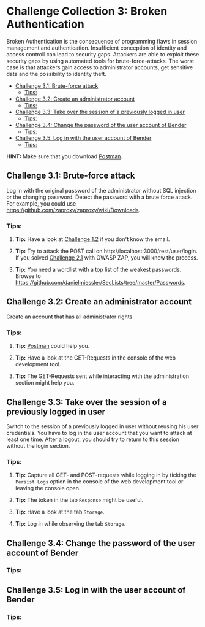 # Challenge Collection 3: Broken Authentication

Broken Authentication is the consequence of programming flaws in session management and authentication. Insufficient conception of identity and access controll can lead to security gaps. Attackers are able to exploit these security gaps by using automated tools for brute-force-attacks. The worst case is that attackers gain access to administrator accounts, get sensitive data and the possibility to identity theft.

   * [Challenge 3.1: Brute-force attack](#challenge-31-brute-force-attack)
      * [Tips:](#tips)
   * [Challenge 3.2: Create an administrator account](#challenge-32-create-an-administrator-account)
      * [Tips:](#tips-1)
   * [Challenge 3.3: Take over the session of a previously logged in user](#challenge-33-take-over-the-session-of-a-previously-logged-in-user)
      * [Tips:](#tips-2)
   * [Challenge 3.4: Change the password of the user account of Bender](#challenge-34-change-the-password-of-the-user-account-of-bender)
      * [Tips:](#tips-3)
   * [Challenge 3.5: Log in with the user account of Bender](#challenge-35-log-in-with-the-user-account-of-bender)
      * [Tips:](#tips-4)

**HINT:** Make sure that you download [Postman](https://www.getpostman.com/apps).

## Challenge 3.1: Brute-force attack
Log in with the original password of the administrator without SQL injection or the changing password. Detect the password with a brute force attack. For example, you could use https://github.com/zaproxy/zaproxy/wiki/Downloads.

### Tips:

1. **Tip:** Have a look at [Challenge 1.2](https://github.com/nt-ca-aqe/thesis-ahs/tree/master/Challenge%201:%20Broken%20Access%20Control#challenge-12-find-the-admin-page) if you don't know the email.

2. **Tip:** Try to attack the POST call on http://localhost:3000/rest/user/login. If you solved [Challenge 2.1](https://github.com/nt-ca-aqe/thesis-ahs/tree/master/Challenge%202:%20Injection#challenge-21-log-in-as-administrator) with OWASP ZAP, you will know the process.

3. **Tip:** You need a wordlist with a top list of the weakest passwords. Browse to https://github.com/danielmiessler/SecLists/tree/master/Passwords.

## Challenge 3.2: Create an administrator account
Create an account that has all administrator rights.

### Tips:

1. **Tip:** [Postman](https://www.getpostman.com/apps) could help you.

2. **Tip:** Have a look at the GET-Requests in the console of the web development tool.

3. **Tip:** The GET-Requests sent while interacting with the administration section might help you.

## Challenge 3.3: Take over the session of a previously logged in user
Switch to the session of a previously logged in user without reusing his user credentials. You have to log in the user account that you want to attack at least one time. After a logout, you should try to return to this session without the login section.

### Tips:

1. **Tip:** Capture all GET- and POST-requests while logging in by ticking the `Persist Logs` option in the console of the web development tool or leaving the console open.

2. **Tip:** The token in the tab `Response` might be useful.

3. **Tip:** Have a look at the tab `Storage`.

4. **Tip:** Log in while observing the tab `Storage`.


## Challenge 3.4: Change the password of the user account of Bender

### Tips:


## Challenge 3.5: Log in with the user account of Bender

### Tips:


